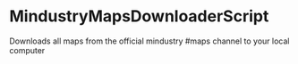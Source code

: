 # MindustryMapsDownloaderScript
Downloads all maps from the official mindustry #maps channel to your local computer
